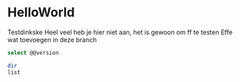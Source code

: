 # HelloWorld
Testdinkske
Heel veel heb je hier niet aan, het is gewoon om ff te testen
Effe wat toevoegen in deze branch


```SQL
select @@version
```
```powershell
dir
list
```
